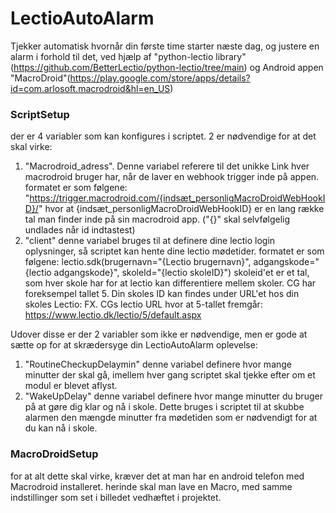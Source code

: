 # LectioAutoAlarm
Tjekker automatisk hvornår din første time starter næste dag, og justere en alarm i forhold til det, ved hjælp af "python-lectio library"(https://github.com/BetterLectio/python-lectio/tree/main) og Android appen "MacroDroid"(https://play.google.com/store/apps/details?id=com.arlosoft.macrodroid&hl=en_US)

### ScriptSetup
der er 4 variabler som kan konfigures i scriptet.
2 er nødvendige for at det skal virke:

1. "Macrodroid_adress". Denne variabel referere til det unikke Link hver macrodroid bruger har, når de laver en webhook trigger inde på appen. formatet er som følgene: "https://trigger.macrodroid.com/{indsæt_personligMacroDroidWebHookID}/" hvor at {indsæt_personligMacroDroidWebHookID} er en lang række tal man finder inde på sin macrodroid app. ("{}" skal selvfølgelig undlades når id indtastest)
2. "client" denne variabel bruges til at definere dine lectio login oplysninger, så scriptet kan hente dine lectio mødetider. formatet er som følgene: 
lectio.sdk(brugernavn="{Lectio brugernavn}", adgangskode="{lectio adgangskode}", skoleId="{lectio skoleID}") skoleid'et er et tal, som hver skole har for at lectio kan differentiere mellem skoler. CG har foreksempel tallet 5. Din skoles ID kan findes under URL'et hos din skoles Lectio: FX. CGs lectio URL hvor at 5-tallet fremgår: https://www.lectio.dk/lectio/5/default.aspx

Udover disse er der 2 variabler som ikke er nødvendige, men er gode at sætte op for at skrædersyge din LectioAutoAlarm oplevelse:
1. "RoutineCheckupDelaymin" denne variabel definere hvor mange minutter der skal gå, imellem hver gang scriptet skal tjekke efter om et modul er blevet aflyst.
2. "WakeUpDelay" denne variabel definere hvor mange minutter du bruger på at gøre dig klar og nå i skole. Dette bruges i scriptet til at skubbe alarmen den mængde minutter fra mødetiden som er nødvendigt for at du kan nå i skole.

### MacroDroidSetup

for at alt dette skal virke, kræver det at man har en android telefon med Macrodroid installeret. herinde skal man lave en Macro, med samme indstillinger som set i billedet vedhæftet i projektet.
